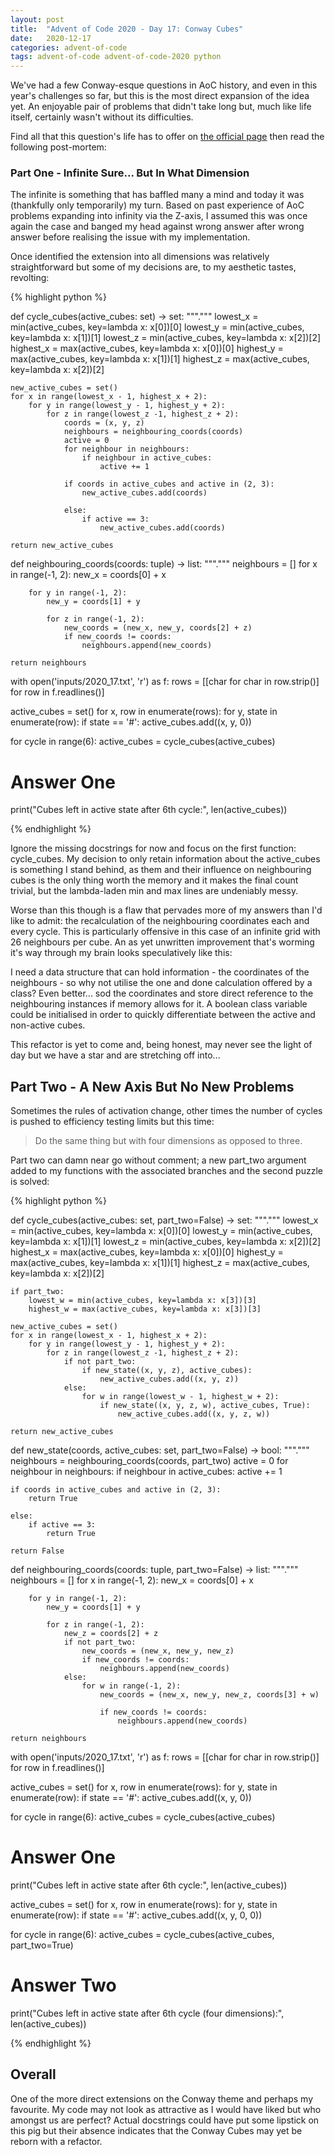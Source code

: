 ```yaml
---
layout: post
title:  "Advent of Code 2020 - Day 17: Conway Cubes"
date:   2020-12-17 
categories: advent-of-code
tags: advent-of-code advent-of-code-2020 python
---
```


We've had a few Conway-esque questions in AoC history, and even in this year's
challenges so far, but this is the most direct expansion of the idea yet. An
enjoyable pair of problems that didn't take long but, much like life itself,
certainly wasn't without its difficulties.

Find all that this question's life has to offer on
[the official page](https://adventofcode.com/2020/day/17) then read the
following post-mortem:

### Part One - Infinite Sure... But In What Dimension

The infinite is something that has baffled many a mind and today it was
(thankfully only temporarily) my turn. Based on past experience of AoC problems
expanding into infinity via the Z-axis, I assumed this was once again the case
and banged my head against wrong answer after wrong answer before realising the
issue with my implementation.

Once identified the extension into all dimensions was relatively
straightforward but some of my decisions are, to my aesthetic tastes,
revolting:

{% highlight python %}

def cycle_cubes(active_cubes: set) -> set:
    """."""
    lowest_x = min(active_cubes, key=lambda x: x[0])[0]
    lowest_y = min(active_cubes, key=lambda x: x[1])[1]
    lowest_z = min(active_cubes, key=lambda x: x[2])[2]
    highest_x = max(active_cubes, key=lambda x: x[0])[0]
    highest_y = max(active_cubes, key=lambda x: x[1])[1]
    highest_z = max(active_cubes, key=lambda x: x[2])[2]

    new_active_cubes = set()
    for x in range(lowest_x - 1, highest_x + 2):
        for y in range(lowest_y - 1, highest_y + 2):
            for z in range(lowest_z -1, highest_z + 2):
                coords = (x, y, z)
                neighbours = neighbouring_coords(coords)
                active = 0
                for neighbour in neighbours:
                    if neighbour in active_cubes:
                        active += 1

                if coords in active_cubes and active in (2, 3):
                    new_active_cubes.add(coords)

                else:
                    if active == 3:
                        new_active_cubes.add(coords)

    return new_active_cubes


def neighbouring_coords(coords: tuple) -> list:
    """."""
    neighbours = []
    for x in range(-1, 2):
        new_x = coords[0] + x

        for y in range(-1, 2):
            new_y = coords[1] + y

            for z in range(-1, 2):
                new_coords = (new_x, new_y, coords[2] + z)
                if new_coords != coords:
                    neighbours.append(new_coords)

    return neighbours


with open('inputs/2020_17.txt', 'r') as f:
    rows = [[char for char in row.strip()] for row in f.readlines()]

active_cubes = set()
for x, row in enumerate(rows):
    for y, state in enumerate(row):
        if state == '#':
            active_cubes.add((x, y, 0))

for cycle in range(6):
    active_cubes = cycle_cubes(active_cubes)

# Answer One
print("Cubes left in active state after 6th cycle:", len(active_cubes))

{% endhighlight %}

Ignore the missing docstrings for now and focus on the first function:
cycle_cubes. My decision to only retain information about the active_cubes is
something I stand behind, as them and their influence on neighbouring cubes is
the only thing worth the memory and it makes the final count trivial, but the
lambda-laden min and max lines are undeniably messy.

Worse than this though is a flaw that pervades more of my answers than I'd
like to admit: the recalculation of the neighbouring coordinates each and every
cycle. This is particularly offensive in this case of an infinite grid with
26 neighbours per cube. An as yet unwritten improvement that's worming it's way
through my brain looks speculatively like this:

I need a data structure that can hold information - the coordinates of the
neighbours - so why not utilise the one and done calculation offered by a
class? Even better... sod the coordinates and store direct reference to the
neighbouring instances if memory allows for it. A boolean class variable could
be initialised in order to quickly differentiate between the active and
non-active cubes.

This refactor is yet to come and, being honest, may never see the light of day
but we have a star and are stretching off into...

## Part Two - A New Axis But No New Problems

Sometimes the rules of activation change, other times the number of cycles is
pushed to efficiency testing limits but this time:

> Do the same thing but with four dimensions as opposed to three.

Part two can damn near go without comment; a new part_two argument added to my
functions with the associated branches and the second puzzle is solved:

{% highlight python %}

def cycle_cubes(active_cubes: set, part_two=False) -> set:
    """."""
    lowest_x = min(active_cubes, key=lambda x: x[0])[0]
    lowest_y = min(active_cubes, key=lambda x: x[1])[1]
    lowest_z = min(active_cubes, key=lambda x: x[2])[2]
    highest_x = max(active_cubes, key=lambda x: x[0])[0]
    highest_y = max(active_cubes, key=lambda x: x[1])[1]
    highest_z = max(active_cubes, key=lambda x: x[2])[2]

    if part_two:
        lowest_w = min(active_cubes, key=lambda x: x[3])[3]
        highest_w = max(active_cubes, key=lambda x: x[3])[3]

    new_active_cubes = set()
    for x in range(lowest_x - 1, highest_x + 2):
        for y in range(lowest_y - 1, highest_y + 2):
            for z in range(lowest_z -1, highest_z + 2):
                if not part_two:
                    if new_state((x, y, z), active_cubes):
                        new_active_cubes.add((x, y, z))
                else:
                    for w in range(lowest_w - 1, highest_w + 2):
                        if new_state((x, y, z, w), active_cubes, True):
                            new_active_cubes.add((x, y, z, w))

    return new_active_cubes


def new_state(coords, active_cubes: set, part_two=False) -> bool:
    """."""
    neighbours = neighbouring_coords(coords, part_two)
    active = 0
    for neighbour in neighbours:
        if neighbour in active_cubes:
            active += 1

    if coords in active_cubes and active in (2, 3):
        return True

    else:
        if active == 3:
            return True

    return False


def neighbouring_coords(coords: tuple, part_two=False) -> list:
    """."""
    neighbours = []
    for x in range(-1, 2):
        new_x = coords[0] + x

        for y in range(-1, 2):
            new_y = coords[1] + y

            for z in range(-1, 2):
                new_z = coords[2] + z
                if not part_two:
                    new_coords = (new_x, new_y, new_z)
                    if new_coords != coords:
                        neighbours.append(new_coords)
                else:
                    for w in range(-1, 2):
                        new_coords = (new_x, new_y, new_z, coords[3] + w)

                        if new_coords != coords:
                            neighbours.append(new_coords)

    return neighbours


with open('inputs/2020_17.txt', 'r') as f:
    rows = [[char for char in row.strip()] for row in f.readlines()]

active_cubes = set()
for x, row in enumerate(rows):
    for y, state in enumerate(row):
        if state == '#':
            active_cubes.add((x, y, 0))

for cycle in range(6):
    active_cubes = cycle_cubes(active_cubes)

# Answer One
print("Cubes left in active state after 6th cycle:", len(active_cubes))

active_cubes = set()
for x, row in enumerate(rows):
    for y, state in enumerate(row):
        if state == '#':
            active_cubes.add((x, y, 0, 0))

for cycle in range(6):
    active_cubes = cycle_cubes(active_cubes, part_two=True)

# Answer Two
print("Cubes left in active state after 6th cycle (four dimensions):",
      len(active_cubes))

{% endhighlight %}

## Overall

One of the more direct extensions on the Conway theme and perhaps my favourite.
My code may not look as attractive as I would have liked but who amongst us are
perfect? Actual docstrings could have put some lipstick on this pig but their
absence indicates that the Conway Cubes may yet be reborn with a refactor.
